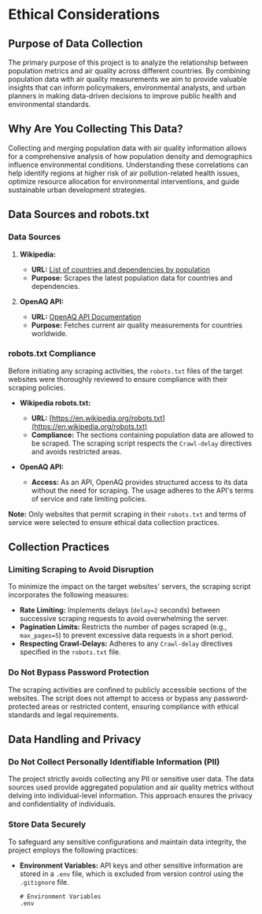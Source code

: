 # Ethical Considerations

## Purpose of Data Collection

The primary purpose of this project is to analyze the relationship between population metrics and air quality across different countries. By combining population data with air quality measurements we aim to provide valuable insights that can inform policymakers, environmental analysts, and urban planners in making data-driven decisions to improve public health and environmental standards.

## Why Are You Collecting This Data?

Collecting and merging population data with air quality information allows for a comprehensive analysis of how population density and demographics influence environmental conditions. Understanding these correlations can help identify regions at higher risk of air pollution-related health issues, optimize resource allocation for environmental interventions, and guide sustainable urban development strategies.

## Data Sources and robots.txt

### Data Sources

1. **Wikipedia:**
   - **URL:** [List of countries and dependencies by population](https://en.wikipedia.org/wiki/List_of_countries_and_dependencies_by_population)
   - **Purpose:** Scrapes the latest population data for countries and dependencies.
   
2. **OpenAQ API:**
   - **URL:** [OpenAQ API Documentation](https://docs.openaq.org/)
   - **Purpose:** Fetches current air quality measurements for countries worldwide.

### robots.txt Compliance

Before initiating any scraping activities, the `robots.txt` files of the target websites were thoroughly reviewed to ensure compliance with their scraping policies.

- **Wikipedia robots.txt:**
  - **URL:** [https://en.wikipedia.org/robots.txt](https://en.wikipedia.org/robots.txt)
  - **Compliance:** The sections containing population data are allowed to be scraped. The scraping script respects the `Crawl-delay` directives and avoids restricted areas.

- **OpenAQ API:**
  - **Access:** As an API, OpenAQ provides structured access to its data without the need for scraping. The usage adheres to the API's terms of service and rate limiting policies.

**Note:** Only websites that permit scraping in their `robots.txt` and terms of service were selected to ensure ethical data collection practices.

## Collection Practices

### Limiting Scraping to Avoid Disruption

To minimize the impact on the target websites' servers, the scraping script incorporates the following measures:

- **Rate Limiting:** Implements delays (`delay=2` seconds) between successive scraping requests to avoid overwhelming the server.
- **Pagination Limits:** Restricts the number of pages scraped (e.g., `max_pages=5`) to prevent excessive data requests in a short period.
- **Respecting Crawl-Delays:** Adheres to any `Crawl-delay` directives specified in the `robots.txt` file.

### Do Not Bypass Password Protection

The scraping activities are confined to publicly accessible sections of the websites. The script does not attempt to access or bypass any password-protected areas or restricted content, ensuring compliance with ethical standards and legal requirements.

## Data Handling and Privacy

### Do Not Collect Personally Identifiable Information (PII)

The project strictly avoids collecting any PII or sensitive user data. The data sources used provide aggregated population and air quality metrics without delving into individual-level information. This approach ensures the privacy and confidentiality of individuals.

### Store Data Securely

To safeguard any sensitive configurations and maintain data integrity, the project employs the following practices:

- **Environment Variables:** API keys and other sensitive information are stored in a `.env` file, which is excluded from version control using the `.gitignore` file.
  
  ```gitignore
  # Environment Variables
  .env
